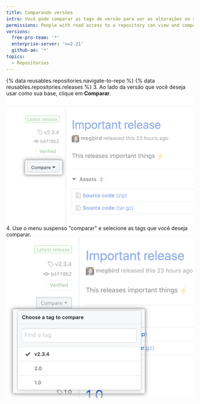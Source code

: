 ```yaml
---
title: Comparando versões
intro: Você pode comparar as tags de versão para ver as alterações no seu repositório entre diferentes versões.
permissions: People with read access to a repository can view and compare releases.
versions:
  free-pro-team: '*'
  enterprise-server: '>=2.21'
  github-ae: '*'
topics:
  - Repositories
---
```


{% data reusables.repositories.navigate-to-repo %}
{% data reusables.repositories.releases %}
3. Ao lado da versão que você deseja usar como sua base, clique em **Comparar**. ![Comparar menu de tags de versões](/assets/images/help/releases/compare-tags-menu.png)
4. Use o menu suspenso "comparar" e selecione as tags que você deseja comparar. ![Comparar opções de menu de tags de versões](/assets/images/help/releases/compare-tags-menu-options.png)
